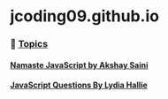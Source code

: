 # jcoding09.github.io

### 📌 <ins>Topics<ins>

#### [Namaste JavaScript by Akshay Saini](https://alok722.github.io/namaste-javascript-notes)

#### [JavaScript Questions By Lydia Hallie](./notes/notes001/javascript-questions-lydiahallie.md)
